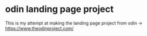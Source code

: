 # odin landing page project

This is my attempt at making the landing page project from odin -> https://www.theodinproject.com/
